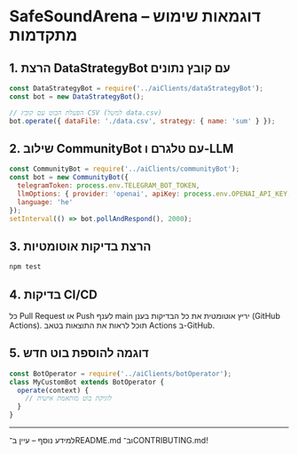 # SafeSoundArena – דוגמאות שימוש מתקדמות

## 1. הרצת DataStrategyBot עם קובץ נתונים
```js
const DataStrategyBot = require('../aiClients/dataStrategyBot');
const bot = new DataStrategyBot();

// הפעלת הבוט עם קובץ CSV (למשל data.csv)
bot.operate({ dataFile: './data.csv', strategy: { name: 'sum' } });
```

## 2. שילוב CommunityBot עם טלגרם ו-LLM
```js
const CommunityBot = require('../aiClients/communityBot');
const bot = new CommunityBot({
  telegramToken: process.env.TELEGRAM_BOT_TOKEN,
  llmOptions: { provider: 'openai', apiKey: process.env.OPENAI_API_KEY, model: 'gpt-4.1' },
  language: 'he'
});
setInterval(() => bot.pollAndRespond(), 2000);
```

## 3. הרצת בדיקות אוטומטיות
```sh
npm test
```

## 4. בדיקות CI/CD
כל Pull Request או Push לענף main יריץ אוטומטית את כל הבדיקות בענן (GitHub Actions). תוכל לראות את התוצאות בטאב Actions ב-GitHub.

## 5. דוגמה להוספת בוט חדש
```js
const BotOperator = require('../aiClients/botOperator');
class MyCustomBot extends BotOperator {
  operate(context) {
    // לוגיקת בוט מותאמת אישית
  }
}
```

---

למידע נוסף – עיין ב־README.md וב־CONTRIBUTING.md!

